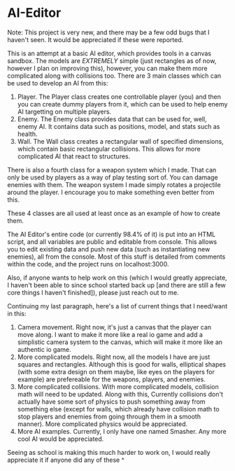 # AI-Editor
Note: This project is very new, and there may be a few odd bugs that I haven't seen. It would be appreciated if these were reported.

This is an attempt at a basic AI editor, which provides tools in a canvas sandbox. The models are *EXTREMELY* simple (just rectangles as of now, however I plan on improving this), however, you can make them more complicated 
along with collisions too. There are 3 main classes which can be used to develop an AI from this:
1. Player. The Player class creates one controllable player (you) and then you can create dummy players from it, which can be used to help enemy AI targetting on multiple players.
2. Enemy. The Enemy class provides data that can be used for, well, enemy AI. It contains data such as positions, model, and stats such as health. 
3. Wall. The Wall class creates a rectangular wall of specified dimensions, which contain basic rectangular collisions. This allows for more complicated AI that react to structures.

 There is also a fourth class for a weapon system which I made. That can only be used by players as a way of play testing sort of. You can damage enemies with them. The weapon system I made simply rotates a projectile around the player. I encourage you to make something even better from this.
 
 These 4 classes are all used at least once as an example of how to create them.
 
 The AI Editor's entire code (or currently 98.4% of it) is put into an HTML script, and all variables are public and editable from console. 
This allows you to edit existing data and push new data (such as instantiating new enemies), all from the console.
Most of this stuff is detailed from comments within the code, and the project runs on localhost:3000.

 Also, if anyone wants to help work on this (which I would greatly appreciate, I haven't been able to since school started back up [and there are still a few core things I haven't finished]), please just reach out to me.
 
 Continuing my last paragraph, here's a list of current things that I need/want in this:
 1. Camera movement. Right now, it's just a canvas that the player can move along. I want to make it more like a real io game and add a simplistic camera system to the canvas, which will make it more like an authentic io game.
 2. More complicated models. Right now, all the models I have are just squares and rectangles. Although this is good for walls, elliptical shapes (with some extra design on them maybe, like eyes on the players for example) are prefereable for the weapons, players, and enemies.
 3. More complicated collisions. With more complicated models, collision math will need to be updated. Along with this, Currently collisions don't actually have some sort of physics to push something away from something else (except for walls, which already have collision math to stop players and enemies from going through them in a smooth manner). More complicated physics would be appreciated.
 4. More AI examples. Currently, I only have one named Smasher. Any more cool AI would be appreciated.
 
 Seeing as school is making this much harder to work on, I would really appreciate it if anyone did any of these ^
 


